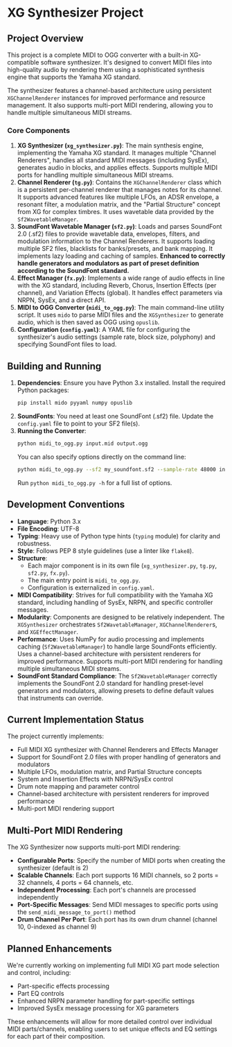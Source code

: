 # XG Synthesizer Project

## Project Overview

This project is a complete MIDI to OGG converter with a built-in XG-compatible software synthesizer. It's designed to convert MIDI files into high-quality audio by rendering them using a sophisticated synthesis engine that supports the Yamaha XG standard.

The synthesizer features a channel-based architecture using persistent `XGChannelRenderer` instances for improved performance and resource management. It also supports multi-port MIDI rendering, allowing you to handle multiple simultaneous MIDI streams.

### Core Components

1.  **XG Synthesizer (`xg_synthesizer.py`)**: The main synthesis engine, implementing the Yamaha XG standard. It manages multiple "Channel Renderers", handles all standard MIDI messages (including SysEx), generates audio in blocks, and applies effects. Supports multiple MIDI ports for handling multiple simultaneous MIDI streams.
2.  **Channel Renderer (`tg.py`)**: Contains the `XGChannelRenderer` class which is a persistent per-channel renderer that manages notes for its channel. It supports advanced features like multiple LFOs, an ADSR envelope, a resonant filter, a modulation matrix, and the "Partial Structure" concept from XG for complex timbres. It uses wavetable data provided by the `Sf2WavetableManager`.
3.  **SoundFont Wavetable Manager (`sf2.py`)**: Loads and parses SoundFont 2.0 (.sf2) files to provide wavetable data, envelopes, filters, and modulation information to the Channel Renderers. It supports loading multiple SF2 files, blacklists for banks/presets, and bank mapping. It implements lazy loading and caching of samples. **Enhanced to correctly handle generators and modulators as part of preset definition according to the SoundFont standard.**
4.  **Effect Manager (`fx.py`)**: Implements a wide range of audio effects in line with the XG standard, including Reverb, Chorus, Insertion Effects (per channel), and Variation Effects (global). It handles effect parameters via NRPN, SysEx, and a direct API.
5.  **MIDI to OGG Converter (`midi_to_ogg.py`)**: The main command-line utility script. It uses `mido` to parse MIDI files and the `XGSynthesizer` to generate audio, which is then saved as OGG using `opuslib`.
6.  **Configuration (`config.yaml`)**: A YAML file for configuring the synthesizer's audio settings (sample rate, block size, polyphony) and specifying SoundFont files to load.

## Building and Running

1.  **Dependencies**: Ensure you have Python 3.x installed. Install the required Python packages:
    ```bash
    pip install mido pyyaml numpy opuslib
    ```
2.  **SoundFonts**: You need at least one SoundFont (.sf2) file. Update the `config.yaml` file to point to your SF2 file(s).
3.  **Running the Converter**:
    ```bash
    python midi_to_ogg.py input.mid output.ogg
    ```
    You can also specify options directly on the command line:
    ```bash
    python midi_to_ogg.py --sf2 my_soundfont.sf2 --sample-rate 48000 input.mid output.ogg
    ```
    Run `python midi_to_ogg.py -h` for a full list of options.

## Development Conventions

*   **Language**: Python 3.x
*   **File Encoding**: UTF-8
*   **Typing**: Heavy use of Python type hints (`typing` module) for clarity and robustness.
*   **Style**: Follows PEP 8 style guidelines (use a linter like `flake8`).
*   **Structure**:
    *   Each major component is in its own file (`xg_synthesizer.py`, `tg.py`, `sf2.py`, `fx.py`).
    *   The main entry point is `midi_to_ogg.py`.
    *   Configuration is externalized in `config.yaml`.
*   **MIDI Compatibility**: Strives for full compatibility with the Yamaha XG standard, including handling of SysEx, NRPN, and specific controller messages.
*   **Modularity**: Components are designed to be relatively independent. The `XGSynthesizer` orchestrates `Sf2WavetableManager`, `XGChannelRenderer`s, and `XGEffectManager`.
*   **Performance**: Uses NumPy for audio processing and implements caching (`Sf2WavetableManager`) to handle large SoundFonts efficiently. Uses a channel-based architecture with persistent renderers for improved performance. Supports multi-port MIDI rendering for handling multiple simultaneous MIDI streams.
*   **SoundFont Standard Compliance**: The `Sf2WavetableManager` correctly implements the SoundFont 2.0 standard for handling preset-level generators and modulators, allowing presets to define default values that instruments can override.

## Current Implementation Status

The project currently implements:
- Full MIDI XG synthesizer with Channel Renderers and Effects Manager
- Support for SoundFont 2.0 files with proper handling of generators and modulators
- Multiple LFOs, modulation matrix, and Partial Structure concepts
- System and Insertion Effects with NRPN/SysEx control
- Drum note mapping and parameter control
- Channel-based architecture with persistent renderers for improved performance
- Multi-port MIDI rendering support

## Multi-Port MIDI Rendering

The XG Synthesizer now supports multi-port MIDI rendering:

- **Configurable Ports**: Specify the number of MIDI ports when creating the synthesizer (default is 2)
- **Scalable Channels**: Each port supports 16 MIDI channels, so 2 ports = 32 channels, 4 ports = 64 channels, etc.
- **Independent Processing**: Each port's channels are processed independently
- **Port-Specific Messages**: Send MIDI messages to specific ports using the `send_midi_message_to_port()` method
- **Drum Channel Per Port**: Each port has its own drum channel (channel 10, 0-indexed as channel 9)

## Planned Enhancements

We're currently working on implementing full MIDI XG part mode selection and control, including:
- Part-specific effects processing
- Part EQ controls
- Enhanced NRPN parameter handling for part-specific settings
- Improved SysEx message processing for XG parameters

These enhancements will allow for more detailed control over individual MIDI parts/channels, enabling users to set unique effects and EQ settings for each part of their composition.